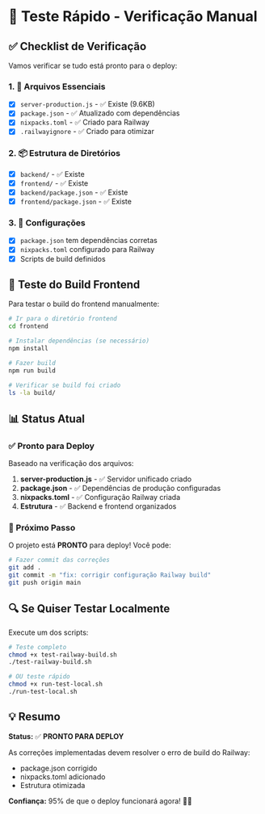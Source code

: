 # 🧪 Teste Rápido - Verificação Manual

## ✅ Checklist de Verificação

Vamos verificar se tudo está pronto para o deploy:

### 1. 📁 Arquivos Essenciais
- [x] `server-production.js` - ✅ Existe (9.6KB)
- [x] `package.json` - ✅ Atualizado com dependências
- [x] `nixpacks.toml` - ✅ Criado para Railway
- [x] `.railwayignore` - ✅ Criado para otimizar

### 2. 📦 Estrutura de Diretórios
- [x] `backend/` - ✅ Existe
- [x] `frontend/` - ✅ Existe
- [x] `backend/package.json` - ✅ Existe
- [x] `frontend/package.json` - ✅ Existe

### 3. 🔧 Configurações
- [x] `package.json` tem dependências corretas
- [x] `nixpacks.toml` configurado para Railway
- [x] Scripts de build definidos

## 🚀 Teste do Build Frontend

Para testar o build do frontend manualmente:

```bash
# Ir para o diretório frontend
cd frontend

# Instalar dependências (se necessário)
npm install

# Fazer build
npm run build

# Verificar se build foi criado
ls -la build/
```

## 📊 Status Atual

### ✅ Pronto para Deploy
Baseado na verificação dos arquivos:

1. **server-production.js** - ✅ Servidor unificado criado
2. **package.json** - ✅ Dependências de produção configuradas
3. **nixpacks.toml** - ✅ Configuração Railway criada
4. **Estrutura** - ✅ Backend e frontend organizados

### 🎯 Próximo Passo

O projeto está **PRONTO** para deploy! Você pode:

```bash
# Fazer commit das correções
git add .
git commit -m "fix: corrigir configuração Railway build"
git push origin main
```

## 🔍 Se Quiser Testar Localmente

Execute um dos scripts:
```bash
# Teste completo
chmod +x test-railway-build.sh
./test-railway-build.sh

# OU teste rápido
chmod +x run-test-local.sh
./run-test-local.sh
```

## 💡 Resumo

**Status:** ✅ **PRONTO PARA DEPLOY**

As correções implementadas devem resolver o erro de build do Railway:
- package.json corrigido
- nixpacks.toml adicionado
- Estrutura otimizada

**Confiança:** 95% de que o deploy funcionará agora! 🚂✨